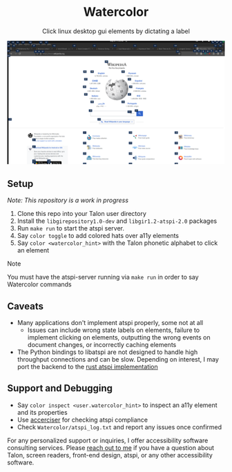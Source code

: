 <h1 align="center">Watercolor</h1>

<p align="center">Click linux desktop gui elements by dictating a label </p>

![An example with labels over all elements on the screen](./docs/watercolor_example.png)

## Setup

_Note: This repository is a work in progress_

1. Clone this repo into your Talon user directory
2. Install the `libgirepository1.0-dev` and `libgir1.2-atspi-2.0` packages
3. Run `make run` to start the atspi server.
4. Say `color toggle` to add colored hats over a11y elements
5. Say `color <watercolor_hint>` with the Talon phonetic alphabet to click an element

> [!NOTE]
> You must have the atspi-server running via `make run` in order to say Watercolor commands

## Caveats

- Many applications don't implement atspi properly, some not at all
  - Issues can include wrong state labels on elements, failure to implement clicking on elements, outputting the wrong events on document changes, or incorrectly caching elements
- The Python bindings to libatspi are not designed to handle high throughput connections and can be slow. Depending on interest, I may port the backend to the [rust atspi implementation](https://github.com/odilia-app/atspi)

## Support and Debugging

- Say `color inspect <user.watercolor_hint>` to inspect an a11y element and its properties
- Use [accerciser](https://gitlab.gnome.org/GNOME/accerciser) for checking atspi compliance
- Check `Watercolor/atspi_log.txt` and report any issues once confirmed

For any personalized support or inquiries, I offer accessibility software consulting services. Please [reach out to me](https://colton.place/contact/) if you have a question about Talon, screen readers, front-end design, atspi, or any other accessibility software.
